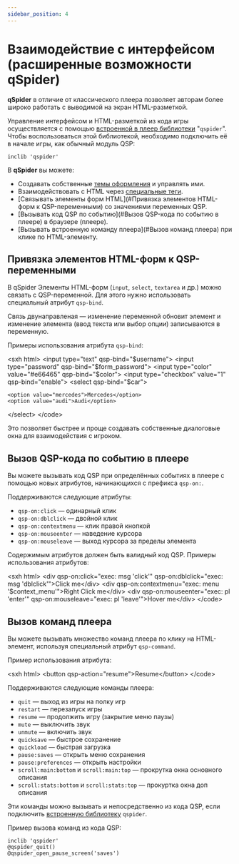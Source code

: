 ```yaml
---
sidebar_position: 4
---
```

# Взаимодействие с интерфейсом (расширенные возможности qSpider)

**qSpider** в отличие от классического плеера позволяет авторам более широко работать с выводимой на экран HTML-разметкой.

Управление интерфейсом и HTML-разметкой из кода игры осуществляется с помощью [встроенной в плеер библиотеки](qspider_inclib) "`qspider`". Чтобы воспользоваться этой библиотекой, необходимо подключить её в начале игры, как обычный модуль QSP:

``` qsp
inclib 'qspider'
```

В **qSpider** вы можете:

* Создавать собственные [темы оформления](qspider_themes) и управлять ими.
* Взаимодействовать с HTML через [специальные теги](qspider_spectags).
* [Связывать элементы форм HTML](#Привязка элементов HTML-форм к QSP-переменными) со значениями переменных QSP.
* [Вызывать код QSP по событию](#Вызов QSP-кода по событию в плеере) в браузере (плеере).
* [Вызывать встроенную команду плеера](#Вызов команд плеера) при клике по HTML-элементу.

## Привязка элементов HTML-форм к QSP-переменными

В qSpider Элементы HTML-форм (`input`, `select`, `textarea` и др.) можно связать с QSP-переменной. Для этого нужно использовать специальный атрибут `qsp-bind`.

Связь двунаправленая — изменение переменной обновит элемент и изменение элемента (ввод текста или выбор опции) записываются в переменную.

Примеры использования атрибута `qsp-bind`:

\<sxh html\> \<input type="text" qsp-bind="\$username"\> \<input type="password" qsp-bind="\$form_password"\> \<input type="color" value="#e66465" qsp-bind="\$color"\> \<input type="checkbox" value="1" qsp-bind="enable"\> \<select qsp-bind="\$car"\>

    <option value="mercedes">Mercedes</option>
    <option value="audi">Audi</option>

\</select\> \</code\>

Это позволяет быстрее и проще создавать собственные диалоговые окна для взаимодействия с игроком.

## Вызов QSP-кода по событию в плеере

Вы можете вызывать код QSP при определённых событиях в плеере с помощью новых атрибутов, начинающихся с префикса `qsp-on:`.

Поддерживаются следующие атрибуты:

* `qsp-on:click` — одинарный клик
* `qsp-on:dblclick` — двойной клик
* `qsp-on:contextmenu` — клик правой кнопкой
* `qsp-on:mouseenter` — наведение курсора
* `qsp-on:mouseleave` — выход курсора за пределы элемента

Содержимым атрибутов должен быть валидный код QSP. Примеры использования атрибутов:

\<sxh html\> \<div qsp-on:click="exec: msg \'click\'" qsp-on:dblclick="exec: msg \'dblclick\'"\>Click me\</div\> \<div qsp-on:contextmenu="exec: menu \'\$context_menu\'"\>Right Click me\</div\> \<div qsp-on:mouseenter="exec: pl \'enter\'" qsp-on:mouseleave="exec: pl \'leave\'"\>Hover me\</div\> \</code\>

## Вызов команд плеера

Вы можете вызывать множество команд плеера по клику на HTML-элемент, используя специальный атрибут `qsp-command`.

Пример использования атрибута:

\<sxh html\> \<button qsp-action="resume"\>Resume\</button\> \</code\>

Поддерживаются следующие команды плеера:

* `quit` — выход из игры на полку игр
* `restart` — перезапуск игры
* `resume` — продолжить игру (закрытие меню паузы)
* `mute` — выключить звук
* `unmute` — включить звук
* `quicksave` — быстрое сохранение
* `quickload` — быстрая загрузка
* `pause:saves` — открыть меню сохранения
* `pause:preferences` — открыть настройки
* `scroll:main:bottom` и `scroll:main:top` — прокрутка окна основного описания
* `scroll:stats:bottom` и `scroll:stats:top` — прокуртка окна доп описания

Эти команды можно вызывать и непосредственно из кода QSP, если подключить [встроенную библиотеку](qspider_inclib) `qspider`.

Пример вызова команд из кода QSP:

``` qsp
inclib 'qspider'
@qspider_quit()
@qspider_open_pause_screen('saves')
```
